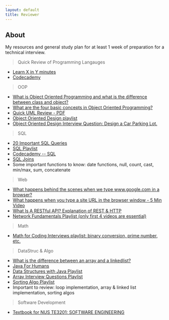 ```yaml
---
layout: default
title: Reviewer
---
```


<h2>About</h3>

<p align="justify">My resources and general study plan for at least 1 week of preparation for a technical interview.</p>

> Quick Review of Programming Langauges

- [Learn X in Y minutes](https://learnxinyminutes.com)
- [Codecademy](https://www.codecademy.com/)

> OOP

- [What is Object Oriented Programming and what is the difference between class and object?](https://www.upwork.com/hiring/development/object-oriented-programming/)
- [What are the four basic concepts in Object Oriented Programming?](https://www.edureka.co/blog/object-oriented-programming)
- [Quick UML Review - PDF](http://www.nyu.edu/classes/jcf/g22.2440-001_sp08/slides/session7/g22_2440_001_c73.pdf)
- [Object Oriented Design playlist](https://www.youtube.com/playlist?list=PLGLfVvz_LVvS5P7khyR4xDp7T9lCk9PgE)
- [Object Oriented Design Interview Question: Design a Car Parking Lot.](https://www.youtube.com/watch?v=2vtT6TBnOAM)

> SQL

- [20 Important SQL Queries](https://bytescout.com/blog/20-important-sql-queries.html)
- [SQL Playlist](https://www.youtube.com/playlist?list=PLk1kxccoEnNEtwGZW-3KAcAlhI_Guwh8x)
- [Codecademy -- SQL](https://www.codecademy.com/learn/learn-sql)
- [SQL Joins](https://www.youtube.com/watch?v=KTvYHEntvn8)
- Some important functions to know: date functions, null, count, cast, min/max, sum, concatenate

> Web

- [What happens behind the scenes when we type www.google.com in a browser?](https://github.com/vasanthk/how-web-works)
- [What happens when you type a site URL in the browser window - 5 Min Video](https://www.youtube.com/watch?v=5mKbcAvlH0I)
- [What Is A RESTful API? Explanation of REST & HTTP](https://www.youtube.com/watch?v=Q-BpqyOT3a8)
- [Network Fundamentals Playlist (only first 4 videos are essential)](https://www.youtube.com/playlist?list=PLIoX3-mcY80giUxyJqOCgYDJMt3LVRDNm)

> Math

- [Math for Coding Interviews playlist: binary conversion, prime number, etc.](https://www.youtube.com/playlist?list=PL2_aWCzGMAwLL-mEB4ef20f3iqWMGWa25)

> DataStruc & Algo

- [What is the difference between an array and a linkedlist?](https://techdifferences.com/difference-between-array-and-linked-list.html)
- [Java For Humans](https://medium.com/modernnerd-code/java-for-humans-table-of-contents-457306e6bc1c)
- [Data Structures with Java Playlist](https://www.youtube.com/playlist?list=PLsyeobzWxl7oRKwDi7wjrANsbhTX0IK0J)
- [Array Interview Questions Playlist](https://www.youtube.com/playlist?list=PLqM7alHXFySEQDk2MDfbwEdjd2svVJH9p)
- [Sorting Algo Playlist](https://www.youtube.com/playlist?list=PLqM7alHXFySHrGIxeBOo4-mKO4H8j2knW)
- Important to review: loop implementation, array & linked list implementation, sorting algos

> Software Development

- [Textbook for NUS TE3201: SOFTWARE ENGINEERING](https://nus-te3201.github.io/website/book-adapted/index.html)
